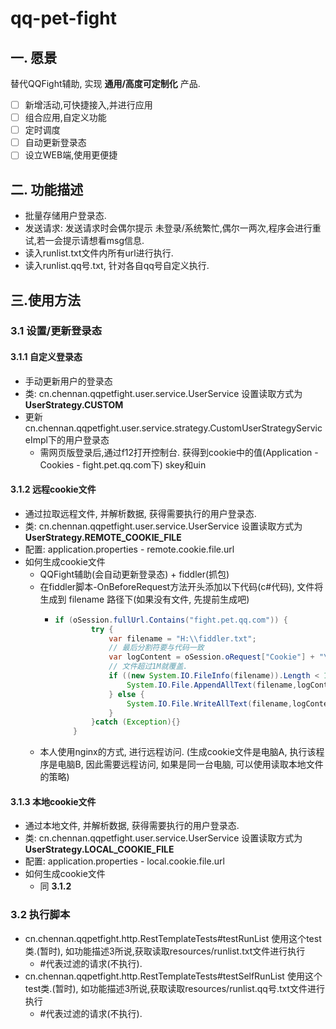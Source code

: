 # qq-pet-fight

## 一. 愿景
替代QQFight辅助, 实现 **通用/高度可定制化** 产品.

- [ ] 新增活动,可快捷接入,并进行应用
- [ ] 组合应用,自定义功能
- [ ] 定时调度
- [ ] 自动更新登录态
- [ ] 设立WEB端,使用更便捷

## 二. 功能描述
- 批量存储用户登录态.
- 发送请求: 发送请求时会偶尔提示 未登录/系统繁忙,偶尔一两次,程序会进行重试,若一会提示请想看msg信息.
- 读入runlist.txt文件内所有url进行执行.
- 读入runlist.qq号.txt, 针对各自qq号自定义执行.


## 三.使用方法

### 3.1 设置/更新登录态

#### 3.1.1 自定义登录态
- 手动更新用户的登录态
- 类: cn.chennan.qqpetfight.user.service.UserService 设置读取方式为 **UserStrategy.CUSTOM**
- 更新cn.chennan.qqpetfight.user.service.strategy.CustomUserStrategyServiceImpl下的用户登录态
  - 需网页版登录后,通过f12打开控制台. 获得到cookie中的值(Application - Cookies - fight.pet.qq.com下) skey和uin

#### 3.1.2 远程cookie文件
- 通过拉取远程文件, 并解析数据, 获得需要执行的用户登录态.
- 类: cn.chennan.qqpetfight.user.service.UserService 设置读取方式为 **UserStrategy.REMOTE_COOKIE_FILE**
- 配置: application.properties - remote.cookie.file.url
- 如何生成cookie文件
  - QQFight辅助(会自动更新登录态) + fiddler(抓包)
  - 在fiddler脚本-OnBeforeRequest方法开头添加以下代码(c#代码), 文件将生成到 filename 路径下(如果没有文件, 先提前生成吧)
    - ```java
      if (oSession.fullUrl.Contains("fight.pet.qq.com")) {
              try {
                  var filename = "H:\\fiddler.txt"; 
                  // 最后分割符要与代码一致
                  var logContent = oSession.oRequest["Cookie"] + "\r\n";
                  // 文件超过1M就覆盖.
                  if ((new System.IO.FileInfo(filename)).Length < 1024*1024) {
                      System.IO.File.AppendAllText(filename,logContent);
                  } else {
                      System.IO.File.WriteAllText(filename,logContent);
                  }
              }catch (Exception){}
          }
  - 本人使用nginx的方式, 进行远程访问. (生成cookie文件是电脑A, 执行该程序是电脑B, 因此需要远程访问, 如果是同一台电脑, 可以使用读取本地文件的策略)

#### 3.1.3 本地cookie文件
- 通过本地文件, 并解析数据, 获得需要执行的用户登录态.
- 类: cn.chennan.qqpetfight.user.service.UserService 设置读取方式为 **UserStrategy.LOCAL_COOKIE_FILE**
- 配置: application.properties - local.cookie.file.url
- 如何生成cookie文件
  - 同 **3.1.2**
    
### 3.2 执行脚本
- cn.chennan.qqpetfight.http.RestTemplateTests#testRunList 使用这个test类.(暂时), 如功能描述3所说,获取读取resources/runlist.txt文件进行执行
	- #代表过滤的请求(不执行).
- cn.chennan.qqpetfight.http.RestTemplateTests#testSelfRunList 使用这个test类.(暂时), 如功能描述3所说,获取读取resources/runlist.qq号.txt文件进行执行
	- #代表过滤的请求(不执行).
